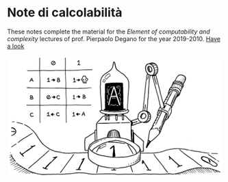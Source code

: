# Note di calcolabilità

These notes complete the material for the *Element of computability and complexity* lectures of prof. Pierpaolo Degano for the year 2019-2010. [Have a look](https://matteogiorgi.github.io/computability_notes/src/notes.pdf)

<p align="center">
  <img width="500" src="assets/machine.png"/>
</p>

